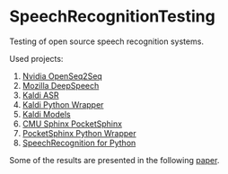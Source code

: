 # SpeechRecognitionTesting
Testing of open source speech recognition systems.

Used projects:

1. [Nvidia OpenSeq2Seq](https://github.com/NVIDIA/OpenSeq2Seq)
2. [Mozilla DeepSpeech](https://github.com/mozilla/DeepSpeech)
3. [Kaldi ASR](https://github.com/kaldi-asr/kaldi)
4. [Kaldi Python Wrapper](https://github.com/gooofy/py-kaldi-asr)
5. [Kaldi Models](https://github.com/gooofy/zamia-speech)
6. [CMU Sphinx PocketSphinx](https://github.com/cmusphinx/pocketsphinx)
7. [PocketSphinx Python Wrapper](https://github.com/bambocher/pocketsphinx-python)
8. [SpeechRecognition for Python](https://github.com/Uberi/speech_recognition)

Some of the results are presented in the following [paper](http://ceur-ws.org/Vol-2298/paper13.pdf). 
